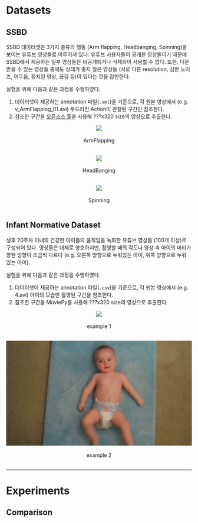 Datasets
===

SSBD
---

SSBD 데이터셋은 3가지 종류의 행동 (Arm flapping, Headbanging, Spinning)을 보이는 유튜브 영상들로 이루어져 있다. 유튜브 사용자들이 공개한 영상들이기 때문에 SSBD에서 제공하는 일부 영상들은 비공개되거나 삭제되어 사용할 수 없다. 또한, 다운받을 수 있는 영상들 중에도 상태가 좋지 않은 영상들 (서로 다른 resolution, 심한 노이즈, 어두움, 정지된 영상, 끊김 등)이 있다는 것을 감안한다.

실험을 위해 다음과 같은 과정을 수행하였다.
  1. 데이터셋이 제공하는 annotation 파일(`.xml`)을 기준으로, 각 원본 영상에서 (e.g. v_ArmFlapping_01.avi) 두드러진 Action이 관찰된 구간만 참조한다.
  2. 참조한 구간을 [오픈소스 툴](https://github.com/antran89/clipping_ssbd_videos)을 사용해 ???x320 size의 영상으로 추출한다.

<p align="center"> <img src="../images/ssbd_armflapping.gif"> </p>
<center> ArmFlapping </center> <br/>

<p align="center"> <img src="../images/ssbd_headbanging.gif"> </p>
<center> HeadBanging </center> <br/>

<p align="center"> <img src="../images/ssbd_spinning.gif"> </p>
<center> Spinning </center> <br/>

Infant Normative Dataset
---

생후 20주차 이내의 건강한 아이들의 움직임을 녹화한 유튜브 영상들 (100개 이상)로 구성되어 있다. 영상들은 대체로 양호하지만, 촬영할 때의 각도나 영상 속 아이의 머리가 향한 방향이 조금씩 다르다 (e.g. 오른쪽 방향으로 누워있는 아이, 위쪽 방향으로 누워 있는 아이).

실험을 위해 다음과 같은 과정을 수행하였다.
  1. 데이터셋이 제공하는 annotation 파일(`.csv`)을 기준으로, 각 원본 영상에서 (e.g. 4.avi) 아이의 모습만 촬영된 구간을 참조한다.
  2. 참조한 구간을 MoviePy를 사용해 ???x320 size의 영상으로 추출한다.

<p align="center"> <img src="../images/infant1.gif"> </p>
<center> example 1 </center> <br/>

<p align="center"> <img src="../images/infant2.gif"> </p>
<center> example 2 </center> <br/>

---

Experiments
===

Comparison
---
